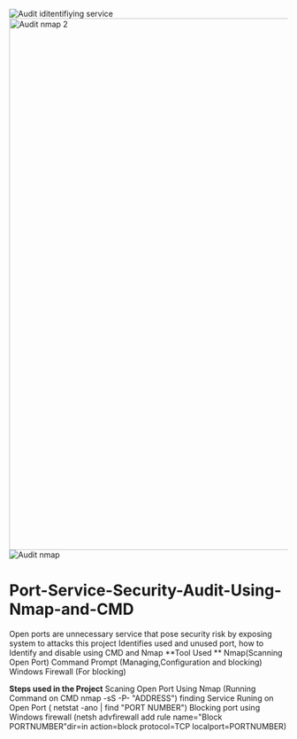 ![Audit iditentifiying service](https://github.com/user-attachments/assets/97d72303-55c2-40f3-a2c1-c996143ad6d9)
<img width="960" alt="Audit nmap 2" src="https://github.com/user-attachments/assets/1d0f1ce9-092e-446f-a2f6-3b7e41df2cf0" />
![Audit nmap](https://github.com/user-attachments/assets/6d68aaa5-3c35-48ae-80c8-e5ab4f76516a)
# Port-Service-Security-Audit-Using-Nmap-and-CMD
Open ports are unnecessary service that pose security risk by exposing system to attacks this project Identifies used and unused port, how to Identify and  disable using CMD and Nmap
**Tool Used **
Nmap(Scanning Open Port)
Command Prompt (Managing,Configuration and blocking)
Windows Firewall (For blocking)

**Steps used in the Project**
Scaning Open Port Using Nmap (Running Command on CMD nmap -sS -P- "ADDRESS")
finding Service Runing on Open Port ( netstat -ano | find "PORT NUMBER")
Blocking port using Windows firewall (netsh advfirewall add rule name="Block PORTNUMBER"dir=in action=block protocol=TCP localport=PORTNUMBER)

